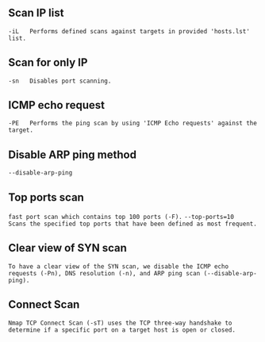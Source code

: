 ## Scan IP list
 `-iL	Performs defined scans against targets in provided 'hosts.lst' list.`

## Scan for only IP
 `-sn	Disables port scanning.`

## ICMP echo request
 `-PE	Performs the ping scan by using 'ICMP Echo requests' against the target.`

## Disable ARP ping method
 `--disable-arp-ping`

## Top ports scan
  `fast port scan which contains top 100 ports (-F).`
  `--top-ports=10	Scans the specified top ports that have been defined as most frequent.`
   
## Clear view of SYN scan
  `To have a clear view of the SYN scan, we disable the ICMP echo requests (-Pn), DNS resolution (-n), and ARP ping scan (--disable-arp-ping).`

## Connect Scan
 `Nmap TCP Connect Scan (-sT) uses the TCP three-way handshake to determine if a specific port on a target host is open or closed.`

